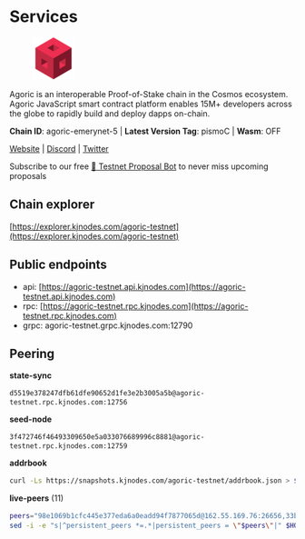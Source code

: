 # Services

<figure><img src="https://raw.githubusercontent.com/kj89/cosmos-images/main/logos/agoric.png" alt=""><figcaption></figcaption></figure>

Agoric is an interoperable Proof-of-Stake chain in the Cosmos ecosystem.  Agoric JavaScript smart contract platform enables 15M+ developers across the  globe to rapidly build and deploy dapps on-chain.

**Chain ID**: agoric-emerynet-5 | **Latest Version Tag**: pismoC | **Wasm**: OFF

[Website](https://agoric.com) | [Discord](https://discord.com/invite/qDW8DRes4s) | [Twitter](https://twitter.com/agoric)



Subscribe to our free [🤖 Testnet Proposal Bot](https://t.me/kjnodes_testnet_proposal_bot) to never miss upcoming proposals


## Chain explorer
[https://explorer.kjnodes.com/agoric-testnet](https://explorer.kjnodes.com/agoric-testnet)

## Public endpoints

* api: [https://agoric-testnet.api.kjnodes.com](https://agoric-testnet.api.kjnodes.com)
* rpc: [https://agoric-testnet.rpc.kjnodes.com](https://agoric-testnet.rpc.kjnodes.com)
* grpc: agoric-testnet.grpc.kjnodes.com:12790

## Peering

**state-sync**

```text
d5519e378247dfb61dfe90652d1fe3e2b3005a5b@agoric-testnet.rpc.kjnodes.com:12756
```

**seed-node**

```text
3f472746f46493309650e5a033076689996c8881@agoric-testnet.rpc.kjnodes.com:12759
```

**addrbook**
```bash
curl -Ls https://snapshots.kjnodes.com/agoric-testnet/addrbook.json > $HOME/.agoric/config/addrbook.json
```

**live-peers** (11)
```bash
peers="98e1069b1cfc445e377eda6a0eadd94f7877065d@162.55.169.76:26656,33b1734490b9fbbb18aef821d9e023efe99366bc@84.85.89.213:26656,4dee5e4456307469d037c35eb0157f1f252b3f99@135.181.35.255:26656,980583e1dfd16988b6fdb22dd733f3260c535e45@192.241.137.132:26656,d5519e378247dfb61dfe90652d1fe3e2b3005a5b@65.109.68.190:12756,029b9018489d618e4368e9af34599e07a9fc07c9@34.67.193.183:26656,b7a728cbf102ff45dca7d9dc5b433408e240649f@65.109.23.114:14456,793955daf95ad29f003cc4ec7e6c60c00677b2f7@5.9.81.187:30656,10a8ca83f9bf26d4d86a849b1576a5ea2d50dc76@57.128.86.7:26656,9853ad6e5a8db4bf4201d90f5f4d049baf32833e@54.209.171.126:26656,8dfb920cdc2eba42b688f44fdd26e12dabfbb6a9@95.217.130.111:27656"
sed -i -e "s|^persistent_peers *=.*|persistent_peers = \"$peers\"|" $HOME/.agoric/config/config.toml
```
